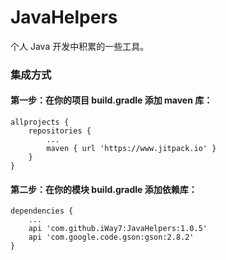 # JavaHelpers
个人 Java 开发中积累的一些工具。

### 集成方式

#### 第一步：在你的项目 build.gradle 添加 maven 库：
```
allprojects {
    repositories {
        ...
        maven { url 'https://www.jitpack.io' }
    }
}
```

#### 第二步：在你的模块 build.gradle 添加依赖库：
```
dependencies {
    ...
    api 'com.github.iWay7:JavaHelpers:1.0.5'
    api 'com.google.code.gson:gson:2.8.2'
}
```
